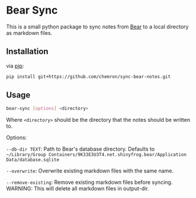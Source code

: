 # Bear Sync

This is a small python package to sync notes from [Bear](https://bear.app/) to a local directory as markdown files.

## Installation

via [pip](https://pip.pypa.io/en/stable/installation/):

```bash
pip install git+https://github.com/chemron/sync-bear-notes.git
```

## Usage

```bash
bear-sync [options] <directory>
```

Where `<directory>` should be the directory that the notes should be written to.

Options:

`--db-dir TEXT`: Path to Bear's database directory. Defaults to `~/Library/Group Containers/9K33E3U3T4.net.shinyfrog.bear/Application Data/database.sqlite`

`--overwrite`: Overwrite existing markdown files with the same name.

`--remove-existing`: Remove existing markdown files before syncing. WARNING: This will delete all markdown files in output-dir.
